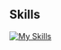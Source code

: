 ## Skills
[![My Skills](https://skillicons.dev/icons?i=c,cpp,html,css,js,ts,react,nextjs,docker,py,django,threejs,nginx)](https://skillicons.dev)
